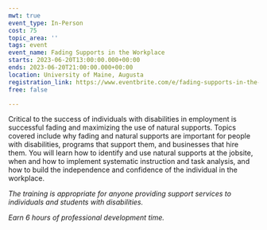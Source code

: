 ```yaml
---
mwt: true
event_type: In-Person
cost: 75
topic_area: ''
tags: event
event_name: Fading Supports in the Workplace
starts: 2023-06-20T13:00:00.000+00:00
ends: 2023-06-20T21:00:00.000+00:00
location: University of Maine, Augusta
registration_link: https://www.eventbrite.com/e/fading-supports-in-the-workplace-tickets-532365317997
free: false

---
```

Critical to the success of individuals with disabilities in employment is successful fading and maximizing the use of natural supports. Topics covered include why fading and natural supports are important for people with disabilities, programs that support them, and businesses that hire them. You will learn how to identify and use natural supports at the jobsite, when and how to implement systematic instruction and task analysis, and how to build the independence and confidence of the individual in the workplace. 

_The training is appropriate for anyone providing support services to individuals and students with disabilities._ 

_Earn 6 hours of professional development time._